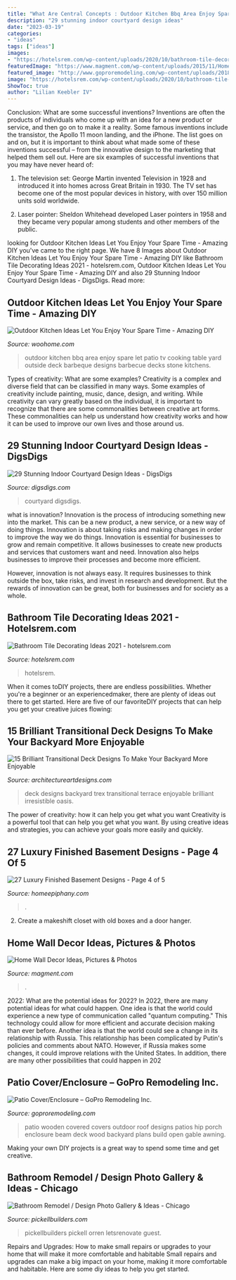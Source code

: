```yaml
---
title: "What Are Central Concepts : Outdoor Kitchen Bbq Area Enjoy Spare Let Patio Tv Cooking Table Yard Outside Deck Barbeque Designs Barbecue Decks Stone Kitchens"
description: "29 stunning indoor courtyard design ideas"
date: "2023-03-19"
categories:
- "ideas"
tags: ["ideas"]
images:
- "https://hotelsrem.com/wp-content/uploads/2020/10/bathroom-tile-decorating-ideas-beautiful-60-great-small-bathroom-ideas-remodel-bathroom-decor-of-bathroom-tile-decorating-ideas.jpg"
featuredImage: "https://www.magment.com/wp-content/uploads/2015/11/Home-Wall-Decor-18.jpg"
featured_image: "http://www.goproremodeling.com/wp-content/uploads/2018/01/3-1.jpg"
image: "https://hotelsrem.com/wp-content/uploads/2020/10/bathroom-tile-decorating-ideas-beautiful-60-great-small-bathroom-ideas-remodel-bathroom-decor-of-bathroom-tile-decorating-ideas.jpg"
ShowToc: true
author: "Lilian Keebler IV"
---
```



Conclusion: What are some successful inventions?
Inventions are often the products of individuals who come up with an idea for a new product or service, and then go on to make it a reality. Some famous inventions include the transistor, the Apollo 11 moon landing, and the iPhone. The list goes on and on, but it is important to think about what made some of these inventions successful – from the innovative design to the marketing that helped them sell out. Here are six examples of successful inventions that you may have never heard of:
1. The television set: George Martin invented Television in 1928 and introduced it into homes across Great Britain in 1930. The TV set has become one of the most popular devices in history, with over 150 million units sold worldwide.

2. Laser pointer: Sheldon Whitehead developed Laser pointers in 1958 and they became very popular among students and other members of the public.

	

		
looking for Outdoor Kitchen Ideas Let You Enjoy Your Spare Time - Amazing DIY you've came to the right page. We have 8 Images about Outdoor Kitchen Ideas Let You Enjoy Your Spare Time - Amazing DIY like Bathroom Tile Decorating Ideas 2021 - hotelsrem.com, Outdoor Kitchen Ideas Let You Enjoy Your Spare Time - Amazing DIY and also 29 Stunning Indoor Courtyard Design Ideas - DigsDigs. Read more:
		
    
## Outdoor Kitchen Ideas Let You Enjoy Your Spare Time - Amazing DIY

<img loading=lazy src="http://www.woohome.com/wp-content/uploads/2014/02/outdoor-kitchen-15.jpg" onerror="this.onerror=null;this.src='https://tse2.mm.bing.net/th?id=OIP.aBX0IHzMpmdlZpbli8pgXgHaJ4&amp;pid=15.1';" alt="Outdoor Kitchen Ideas Let You Enjoy Your Spare Time - Amazing DIY">

_Source: woohome.com_

>outdoor kitchen bbq area enjoy spare let patio tv cooking table yard outside deck barbeque designs barbecue decks stone kitchens. 

	

Types of creativity: What are some examples?
Creativity is a complex and diverse field that can be classified in many ways. Some examples of creativity include painting, music, dance, design, and writing. While creativity can vary greatly based on the individual, it is important to recognize that there are some commonalities between creative art forms. These commonalities can help us understand how creativity works and how it can be used to improve our own lives and those around us.

    
## 29 Stunning Indoor Courtyard Design Ideas - DigsDigs

<img loading=lazy src="https://www.digsdigs.com/photos/stunning-indoor-courtyard-design-ideas-4.jpg" onerror="this.onerror=null;this.src='https://tse3.mm.bing.net/th?id=OIP.5lDvTXgwPxlstTRsu157xAHaLg&amp;pid=15.1';" alt="29 Stunning Indoor Courtyard Design Ideas - DigsDigs">

_Source: digsdigs.com_

>courtyard digsdigs. 

	

what is innovation?
Innovation is the process of introducing something new into the market. This can be a new product, a new service, or a new way of doing things. Innovation is about taking risks and making changes in order to improve the way we do things.
Innovation is essential for businesses to grow and remain competitive. It allows businesses to create new products and services that customers want and need. Innovation also helps businesses to improve their processes and become more efficient.

However, innovation is not always easy. It requires businesses to think outside the box, take risks, and invest in research and development. But the rewards of innovation can be great, both for businesses and for society as a whole.

    
## Bathroom Tile Decorating Ideas 2021 - Hotelsrem.com

<img loading=lazy src="https://hotelsrem.com/wp-content/uploads/2020/10/bathroom-tile-decorating-ideas-beautiful-60-great-small-bathroom-ideas-remodel-bathroom-decor-of-bathroom-tile-decorating-ideas.jpg" onerror="this.onerror=null;this.src='https://tse1.mm.bing.net/th?id=OIP.1Dj6pfzLi0W9nFxTiJCFigHaLH&amp;pid=15.1';" alt="Bathroom Tile Decorating Ideas 2021 - hotelsrem.com">

_Source: hotelsrem.com_

>hotelsrem. 

	

When it comes toDIY projects, there are endless possibilities. Whether you're a beginner or an experiencedmaker, there are plenty of ideas out there to get started. Here are five of our favoriteDIY projects that can help you get your creative juices flowing: 

    
## 15 Brilliant Transitional Deck Designs To Make Your Backyard More Enjoyable

<img loading=lazy src="https://www.architectureartdesigns.com/wp-content/uploads/2015/04/15-Brilliant-Transitional-Deck-Designs-To-Make-Your-Backyard-More-Enjoyable-13.jpg" onerror="this.onerror=null;this.src='https://tse2.mm.bing.net/th?id=OIP.a0BBWW_TbIcX5_OD5ScyQAHaMB&amp;pid=15.1';" alt="15 Brilliant Transitional Deck Designs To Make Your Backyard More Enjoyable">

_Source: architectureartdesigns.com_

>deck designs backyard trex transitional terrace enjoyable brilliant irresistible oasis. 

	

The power of creativity: how it can help you get what you want
Creativity is a powerful tool that can help you get what you want. By using creative ideas and strategies, you can achieve your goals more easily and quickly.

    
## 27 Luxury Finished Basement Designs - Page 4 Of 5

<img loading=lazy src="https://homeepiphany.com/wp-content/uploads/2015/07/27-Luxury-Finished-Basement-Designs-20.jpg" onerror="this.onerror=null;this.src='https://tse4.mm.bing.net/th?id=OIP.BNoW56Rpx-yx5lJP7Sh1kgHaE6&amp;pid=15.1';" alt="27 Luxury Finished Basement Designs - Page 4 of 5">

_Source: homeepiphany.com_

>. 

	

2. Create a makeshift closet with old boxes and a door hanger.

    
## Home Wall Decor Ideas, Pictures &amp; Photos

<img loading=lazy src="https://www.magment.com/wp-content/uploads/2015/11/Home-Wall-Decor-18.jpg" onerror="this.onerror=null;this.src='https://tse2.mm.bing.net/th?id=OIP.oLKzGBZ1hfPgRzseVzL6gwHaIj&amp;pid=15.1';" alt="Home Wall Decor Ideas, Pictures &amp; Photos">

_Source: magment.com_

>. 

	

2022: What are the potential ideas for 2022?
In 2022, there are many potential ideas for what could happen. One idea is that the world could experience a new type of communication called "quantum computing." This technology could allow for more efficient and accurate decision making than ever before. Another idea is that the world could see a change in its relationship with Russia. This relationship has been complicated by Putin's policies and comments about NATO. However, if Russia makes some changes, it could improve relations with the United States. In addition, there are many other possibilities that could happen in 202
    
## Patio Cover/Enclosure – GoPro Remodeling Inc.

<img loading=lazy src="http://www.goproremodeling.com/wp-content/uploads/2018/01/3-1.jpg" onerror="this.onerror=null;this.src='https://tse3.mm.bing.net/th?id=OIP.u-acjx4M0zgv5feXguOFrgHaFj&amp;pid=15.1';" alt="Patio Cover/Enclosure – GoPro Remodeling Inc.">

_Source: goproremodeling.com_

>patio wooden covered covers outdoor roof designs patios hip porch enclosure beam deck wood backyard plans build open gable awning. 

	

Making your own DIY projects is a great way to spend some time and get creative.

    
## Bathroom Remodel / Design Photo Gallery &amp; Ideas - Chicago

<img loading=lazy src="https://www.pickellbuilders.com/wp-content/uploads/2020/04/blue-vanity-mosaic-tile-wall.jpg" onerror="this.onerror=null;this.src='https://tse4.mm.bing.net/th?id=OIP.FMDe1AqTHDFPdf3fRPf6qgHaKX&amp;pid=15.1';" alt="Bathroom Remodel / Design Photo Gallery &amp; Ideas - Chicago">

_Source: pickellbuilders.com_

>pickellbuilders pickell orren letsrenovate guest. 

	

Repairs and Upgrades: How to make small repairs or upgrades to your home that will make it more comfortable and habitable
Small repairs and upgrades can make a big impact on your home, making it more comfortable and habitable. Here are some diy ideas to help you get started.

